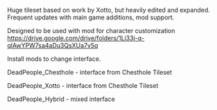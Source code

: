 Huge tileset based on work by Xotto, but heavily edited and expanded. Frequent updates with main game additions, mod support.

Designed to be used with mod for character customization https://drive.google.com/drive/folders/1Li33j-q-qlAwYPW7sa4aDu3QsXUa7v5q

Install mods to change interface.


DeadPeople_Chesthole - interface from Chesthole Tileset

DeadPeople_Xotto - interface from Chesthole Tileset

DeadPeople_Hybrid - mixed interface

